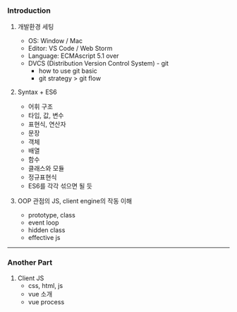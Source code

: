 ### Introduction

1. 개발환경 세팅

    - OS: Window / Mac
    - Editor: VS Code / Web Storm 
    - Language: ECMAscript 5.1 over
    - DVCS (Distribution Version Control System) - git
        - how to use git basic
        - git strategy > git flow
        
2. Syntax + ES6

    - 어휘 구조
    - 타입, 값, 변수
    - 표현식, 연산자
    - 문장
    - 객체
    - 배열
    - 함수
    - 클래스와 모듈
    - 정규표현식
    - ES6를 각각 섞으면 될 듯

3. OOP 관점의 JS, client engine의 작동 이해

    - prototype, class
    - event loop
    - hidden class
    - effective js

-----------
### Another Part

1. Client JS
    - css, html, js
    - vue 소개
    - vue process


